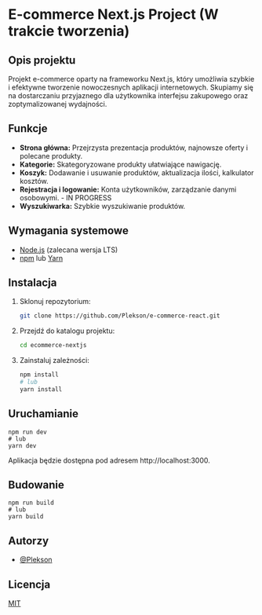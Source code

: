 # E-commerce Next.js Project (W trakcie tworzenia)


## Opis projektu

Projekt e-commerce oparty na frameworku Next.js, który umożliwia szybkie i efektywne tworzenie nowoczesnych aplikacji internetowych. Skupiamy się na dostarczaniu przyjaznego dla użytkownika interfejsu zakupowego oraz zoptymalizowanej wydajności.

## Funkcje

- **Strona główna:** Przejrzysta prezentacja produktów, najnowsze oferty i polecane produkty.
- **Kategorie:** Skategoryzowane produkty ułatwiające nawigację.
- **Koszyk:** Dodawanie i usuwanie produktów, aktualizacja ilości, kalkulator kosztów.
- **Rejestracja i logowanie:** Konta użytkowników, zarządzanie danymi osobowymi. - IN PROGRESS
- **Wyszukiwarka:** Szybkie wyszukiwanie produktów.

## Wymagania systemowe

- [Node.js](https://nodejs.org/) (zalecana wersja LTS)
- [npm](https://www.npmjs.com/) lub [Yarn](https://yarnpkg.com/)

## Instalacja
1. Sklonuj repozytorium:
    ```bash
    git clone https://github.com/Plekson/e-commerce-react.git
    ```
2. Przejdź do katalogu projektu:
    ```bash
    cd ecommerce-nextjs
    ```

3. Zainstaluj zależności:
    ```bash
    npm install
    # lub
    yarn install
    ```

## Uruchamianie
    npm run dev
    # lub
    yarn dev
Aplikacja będzie dostępna pod adresem http://localhost:3000.

## Budowanie
    npm run build
    # lub
    yarn build


## Autorzy

- [@Plekson](https://www.github.com/Plekson)


## Licencja

[MIT](https://choosealicense.com/licenses/mit/)

